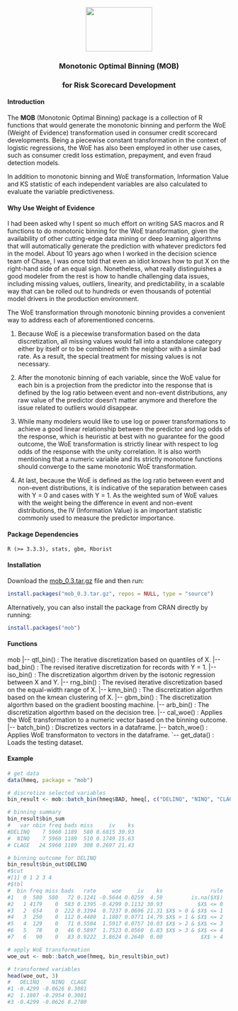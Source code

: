 <p align="center">
  <img width="150" height="100" src="https://github.com/statcompute/MonotonicBinning/blob/master/data/mob.jpeg">
</p>

### <p align="center"> Monotonic Optimal Binning (MOB) </p>
### <p align="center">  for Risk Scorecard Development </p>

#### Introduction

The **MOB** (Monotonic Optimal Binning) package is a collection of R functions that would generate the monotonic binning and perform the WoE (Weight of Evidence) transformation used in consumer credit scorecard developments. Being a piecewise constant transformation in the context of logistic regressions, the WoE has also been employed in other use cases, such as consumer credit loss estimation, prepayment, and even fraud detection models.  

In addition to monotonic binning and WoE transformation, Information Value and KS statistic of each independent variables are also calculated to evaluate the variable predictiveness. 


#### Why Use Weight of Evidence

I had been asked why I spent so much effort on writing SAS macros and R functions to do monotonic binning for the WoE transformation, given the availability of other cutting-edge data mining or deep learning algorithms that will automatically generate the prediction with whatever predictors fed in the model. About 10 years ago when I worked in the decision science team of Chase, I was once told that even an idiot knows how to put X on the right-hand side of an equal sign. Nonetheless, what really distinguishes a good modeler from the rest is how to handle challenging data issues, including missing values, outliers, linearity, and predictability, in a scalable way that can be rolled out to hundreds or even thousands of potential model drivers in the production environment. 

The WoE transformation through monotonic binning provides a convenient way to address each of aforementioned concerns. 

1. Because WoE is a piecewise transformation based on the data discretization, all missing values would fall into a standalone category either by itself or to be combined with the neighbor with a similar bad rate. As a result, the special treatment for missing values is not necessary. 

2. After the monotonic binning of each variable, since the WoE value for each bin is a projection from the predictor into the response that is defined by the log ratio between event and non-event distributions, any raw value of the predictor doesn’t matter anymore and therefore the issue related to outliers  would disappear. 

3. While many modelers would like to use log or power transformations to achieve a good linear relationship between the predictor and log odds of the response, which is heuristic at best with no guarantee for the good outcome, the WoE transformation is strictly linear with respect to log odds of the response with the unity correlation. It is also worth mentioning that a numeric variable and its strictly monotone functions should converge to the same monotonic WoE transformation. 

4. At last, because the WoE is defined as the log ratio between event and non-event distributions, it is indicative of the separation between cases with Y = 0 and cases with Y = 1. As the weighted sum of WoE values with the weight being the difference in event and non-event distributions, the IV (Information Value) is an important statistic commonly used to measure the predictor importance.


#### Package Dependencies

```text
R (>= 3.3.3), stats, gbm, Rborist
```

#### Installation

Download the [mob_0.3.tar.gz](https://github.com/statcompute/mob/blob/master/mob_0.3.tar.gz) file and then run:

```r
install.packages("mob_0.3.tar.gz", repos = NULL, type = "source")
```

Alternatively, you can also install the package from CRAN directly by running:


```r
install.packages("mob")
```

#### Functions
mob
  |-- qtl_bin()   : The iterative discretization based on quantiles of X.
  |-- bad_bin()   : The revised iterative discretization for records with Y = 1.
  |-- iso_bin()   : The discretization algorthm driven by the isotonic regression between X and Y.
  |-- rng_bin()   : The revised iterative discretization based on the equal-width range of X.
  |-- kmn_bin()   : The discretization algorthm based on the kmean clustering of X.
  |-- gbm_bin()   : The discretization algorthm based on the gradient boosting machine.
  |-- arb_bin()   : The discretization algorthm based on the decision tree.
  |-- cal_woe()   : Applies the WoE transformation to a numeric vector based on the binning outcome.
  |-- batch_bin() : Discretizes vectors in a dataframe.
  |-- batch_woe() : Applies WoE transformaton to vectors in the dataframe.
  `-- get_data()  : Loads the testing dataset.
  
  
#### Example  

```r
# get data
data(hmeq, package = "mob")

# discretize selected variables
bin_result <- mob::batch_bin(hmeq$BAD, hmeq[, c("DELINQ", "NINQ", "CLAGE")])

# binning summary
bin_result$bin_sum
#   var nbin freq bads miss     iv    ks
#DELINQ    7 5960 1189  580 0.6815 30.93
#  NINQ    7 5960 1189  510 0.1749 15.63
# CLAGE   24 5960 1189  308 0.2697 21.43

# binning outcome for DELINQ
bin_result$bin_out$DELINQ
#$cut
#[1] 0 1 2 3 4
#$tbl
#  bin freq miss bads   rate     woe     iv    ks               rule
#1   0  580  580   72 0.1241 -0.5644 0.0259  4.59         is.na($X$)
#2   1 4179    0  583 0.1395 -0.4299 0.1132 30.93           $X$ <= 0
#3   2  654    0  222 0.3394  0.7237 0.0696 21.31 $X$ > 0 & $X$ <= 1
#4   3  250    0  112 0.4480  1.1807 0.0771 14.79 $X$ > 1 & $X$ <= 2
#5   4  129    0   71 0.5504  1.5917 0.0757 10.03 $X$ > 2 & $X$ <= 3
#6   5   78    0   46 0.5897  1.7523 0.0560  6.83 $X$ > 3 & $X$ <= 4
#7   6   90    0   83 0.9222  3.8624 0.2640  0.00            $X$ > 4

# apply WoE transformation
woe_out <- mob::batch_woe(hmeq, bin_result$bin_out)

# transformed variables
head(woe_out, 3)
#   DELINQ    NINQ  CLAGE
#1 -0.4299 -0.0626 0.3081
#2  1.1807 -0.2954 0.3081
#3 -0.4299 -0.0626 0.2780
```
